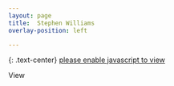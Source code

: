 ```yaml
---
layout: page
title:  Stephen Williams
overlay-position: left

---
```

{: .text-center}
<a href="#"><span id="my-email">please enable javascript to view</span></a>

<a href="http://at.linkedin.com/in/onato"><img src="https://static.licdn.com/scds/common/u/img/webpromo/btn_profile_greytxt_80x15.png" width="80" height="15" border="0" alt="View Stephen Williams's profile on LinkedIn" style="margin:0 auto;"></a>